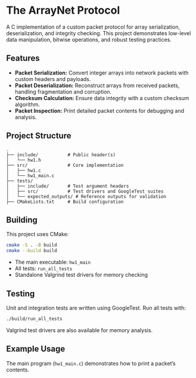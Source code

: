 # The ArrayNet Protocol

A C implementation of a custom packet protocol for array serialization, deserialization, and integrity checking. This project demonstrates low-level data manipulation, bitwise operations, and robust testing practices.

## Features

- **Packet Serialization:** Convert integer arrays into network packets with custom headers and payloads.
- **Packet Deserialization:** Reconstruct arrays from received packets, handling fragmentation and corruption.
- **Checksum Calculation:** Ensure data integrity with a custom checksum algorithm.
- **Packet Inspection:** Print detailed packet contents for debugging and analysis.

## Project Structure

```
.
├── include/           # Public header(s)
│   └── hw1.h
├── src/               # Core implementation
│   ├── hw1.c
│   └── hw1_main.c
├── tests/
│   ├── include/       # Test argument headers
│   ├── src/           # Test drivers and GoogleTest suites
│   └── expected_outputs/ # Reference outputs for validation
├── CMakeLists.txt     # Build configuration
```

## Building

This project uses CMake:

```sh
cmake -S . -B build
cmake --build build
```

- The main executable: `hw1_main`
- All tests: `run_all_tests`
- Standalone Valgrind test drivers for memory checking

## Testing

Unit and integration tests are written using GoogleTest. Run all tests with:

```sh
./build/run_all_tests
```

Valgrind test drivers are also available for memory analysis.

## Example Usage

The main program (`hw1_main.c`) demonstrates how to print a packet’s contents.

